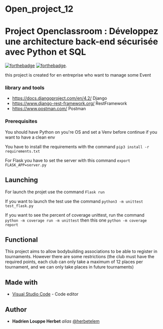 # Open_project_12

# Project Openclassroom : Développez une architecture back-end sécurisée avec Python et SQL
[![forthebadge](https://forthebadge.com/images/badges/made-with-python.svg)](http://forthebadge.com)  [![forthebadge](https://forthebadge.com/images/badges/built-by-developers.svg)](http://forthebadge.com).

this project is created for en entreprise who want to manage some Event

### library and tools

- https://docs.djangoproject.com/en/4.2/ Django
- https://www.django-rest-framework.org/ RestFramework
- https://www.postman.com/ Postman

### Prerequisites

You should have Python on you're OS and set a Venv before continue if you want to have a clean env

You have to install the requirements with the command ``pip3 install -r requirements.txt``

For Flask you have to set the server with this command ``export FLASK_APP=server.py``

## Launching

For launch the projet use the command ``Flask run``

If you want to launch the test use the command ``python3 -m unittest test_flask.py``

If you want to see the percent of coverage unittest, run the command ``python -m coverage run -m unittest`` then this one ``python -m coverage report ``


## Functional

This project aims to allow bodybuilding associations to be able to register in tournaments.
However there are some restrictions (the club must have the required points, each club can only take a maximum of 12 places per tournament, and we can only take places in future tournaments)

## Made with

* [Visual Studio Code](https://code.visualstudio.com/) - Code editor


## Author

* **Hadrien Louppe Herbet** _alias_ [@herbetelem](https://github.com/herbetelem)
